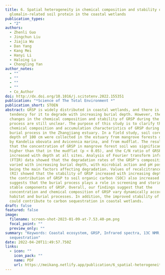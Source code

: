 ```yaml
---
title: 6. Spatial heterogeneity in chemical composition and stability of
  glomalin-related soil protein in the coastal wetlands
publication_types:
  - "2"
authors:
  - Zhenli Guo
  - Jingchun Liu
  - Jiajia Wu
  - Dan Yang
  - Kang Mei
  - Hanyi Li
  - Haloing Lu
  - Chongling Yan
author_notes:
  - ""
  - ""
  - ""
  - ""
  - Co_Author
doi: http://dx.doi.org/10.1016/j.scitotenv.2022.155351
publication: "*Science of The Total Environment *"
publication_short: STOEN
abstract: GRSP is widely distributed in coastal wetlands, and there is a
  tendency for it to degrade with increasing burial depth. However, the dynamic
  changes in the chemical composition and stability of GRSP during the burial
  process are still unclear. The purpose of this study is to clarify the
  chemical composition and accumulation characteristics of GRSP during the
  burial process in the Zhangjiang estuary. In a field study, soil cores to the
  depth of 100 cm were collected in the estuary from mangrove forests dominated
  by Kandelia obovata and Avicennia marina, and from mudflat. The results showed
  that the concentration of GRSP in mangrove forest soil was significantly
  higher than that in the mudflat (p < 0.05), and the C/N ratio of GRSP
  increased with depth at all sites. Analysis of Fourier transform infrared
  (FTIR) data showed that the degradation rates of the GRSP's compositions
  varied with increasing burial depth, with microbial action and pH possibly
  being the main factors affecting degradation. Values of recalcitrance index
  (RI) showed that the stability of GRSP increased with increasing depth, and
  the contribution of GRSP to soil organic carbon (SOC) also increased. This
  suggests that the burial process plays a role in screening and storing the
  stable components of GRSP. Overall, our findings suggest that the
  concentration and chemical composition of GRSP vary dynamically according to
  habitat and burial processes. In addition, the improved stability of GRSP
  could contribute to carbon sequestration in coastal wetlands.
draft: false
featured: false
image:
  filename: screen-shot-2023-01-09-at-7.53.40-pm.png
  focal_point: ""
  preview_only: ""
summary: "Keywords: Coastal ecosystem, GRSP, Infrared spectra, 13C NMR, Carbon
  sequestration"
date: 2022-04-20T11:49:57.750Z
links:
  - icon: ""
    icon_pack: ""
    name: PDF
    url: https://meikang.netlify.app/publication/6_spatial-heterogeneity-in-chemical-composition-and-stability-of-glomalin-related-soil-protein-in-the-coastal-wetlands/meikang2_Co5-author_2022.pdf
---
```

